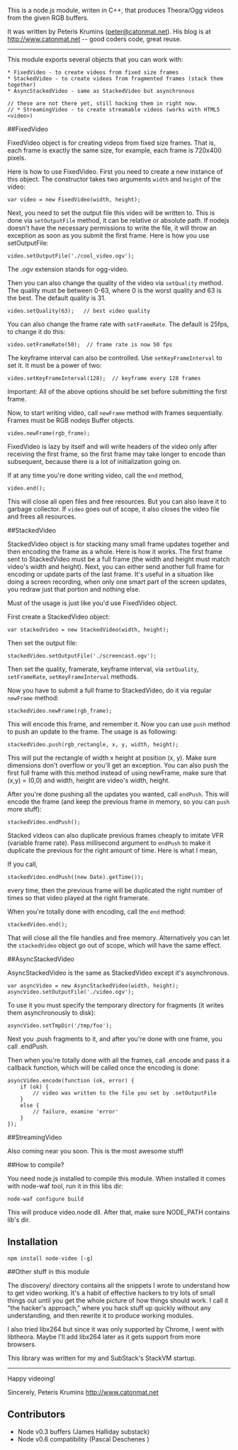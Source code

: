 
This is a node.js module, writen in C++, that produces Theora/Ogg videos from
the given RGB buffers.

It was written by Peteris Krumins (peter@catonmat.net).
His blog is at http://www.catonmat.net  --  good coders code, great reuse.

------------------------------------------------------------------------------

This module exports several objects that you can work with:

    * FixedVideo - to create videos from fixed size frames
    * StackedVideo - to create videos from fragmented frames (stack them together)
    * AsyncStackedVideo - same as StackedVideo but asynchronous

    // these are not there yet, still hacking them in right now.
    // * StreamingVideo - to create streamable videos (works with HTML5 <video>)

##FixedVideo

FixedVideo object is for creating videos from fixed size frames. That is,
each frame is exactly the same size, for example, each frame is 720x400 pixels.

Here is how to use FixedVideo. First you need to create a new instance of this
object. The constructor takes two arguments `width` and `height` of the video:

    var video = new FixedVideo(width, height);

Next, you need to set the output file this video will be written to. This is
done via `setOutputFile` method, it can be relative or absolute path. If nodejs
doesn't have the necessary permissions to write the file, it will throw an
exception as soon as you submit the first frame. Here is how you use setOutputFile:

    video.setOutputFile('./cool_video.ogv');

The .ogv extension stands for ogg-video.

Then you can also change the quality of the video via `setQuality` method. The
quality must be between 0-63, where 0 is the worst quality and 63 is the best.
The default quality is 31.

    video.setQuality(63);   // best video quality

You can also change the frame rate with `setFrameRate`. The default is 25fps,
to change it do this:

    video.setFrameRate(50);  // frame rate is now 50 fps

The keyframe interval can also be controlled. Use `setKeyFrameInterval` to set it.
It must be a power of two:

    video.setKeyFrameInterval(128);  // keyframe every 128 frames

Important: All of the above options should be set before submitting the first
frame.

Now, to start writing video, call `newFrame` method with frames sequentially.
Frames must be RGB nodejs Buffer objects.

    video.newFrame(rgb_frame);

FixedVideo is lazy by itself and will write headers of the video only after
receiving the first frame, so the first frame may take longer to encode than
subsequent, because there is a lot of initialization going on.

If at any time you're done writing video, call the `end` method,

    video.end();

This will close all open files and free resources. But you can also leave it
to garbage collector. If `video` goes out of scope, it also closes the video
file and frees all resources.


##StackedVideo

StackedVideo object is for stacking many small frame updates together and then
encoding the frame as a whole. Here is how it works. The first frame sent to
StackedVideo must be a full frame (the width and height must match video's
width and height). Next, you can either send another full frame for encoding
or update parts of the last frame. It's useful in a situation like doing a
screen recording, when only one smart part of the screen updates, you redraw
just that portion and nothing else.

Must of the usage is just like you'd use FixedVideo object.

First create a StackedVideo object:

    var stackedVideo = new StackedVideo(width, height);

Then set the output file:

    stackedVideo.setOutputFile('./screencast.ogv');

Then set the quality, framerate, keyframe interval, via `setQuality`,
`setFrameRate`, `setKeyFrameInterval` methods.

Now you have to submit a full frame to StackedVideo, do it via regular
`newFrame` method:

    stackedVideo.newFrame(rgb_frame);

This will encode this frame, and remember it. Now you can use `push` method
to push an update to the frame. The usage is as following:

    stackedVideo.push(rgb_rectangle, x, y, width, height);

This will put the rectangle of width x height at position (x, y). Make sure
dimensions don't overflow or you'll get an exception. You can also push the
first full frame with this method instead of using newFrame, make sure that
(x,y) = (0,0) and width, height are video's width, height.

After you're done pushing all the updates you wanted, call `endPush`. This
will encode the frame (and keep the previous frame in memory, so you can `push`
more stuff):

    stackedVideo.endPush();

Stacked videos can also duplicate previous frames cheaply to imitate VFR (variable
frame rate). Pass millisecond argument to `endPush` to make it duplicate the previous
for the right amount of time. Here is what I mean,

If you call,

    stackedVideo.endPush((new Date).getTime());

every time, then the previous frame will be duplicated the right number of times
so that video played at the right framerate.

When you're totally done with encoding, call the `end` method:

    stackedVideo.end();

That will close all the file handles and free memory. Alternatively you can let
the `stackedVideo` object go out of scope, which will have the same effect.


##AsyncStackedVideo

AsyncStackedVideo is the same as StackedVideo except it's asynchronous.

    var asyncVideo = new AsyncStackedVideo(width, height);
    asyncVideo.setOutputFile('./video.ogv');
    
To use it you must specify the temporary directory for fragments (it writes them
asynchronously to disk):

    asyncVideo.setTmpDir('/tmp/foo');

Next you .push fragments to it, and after you're done with one frame,
you call .endPush.

Then when you're totally done with all the frames, call .encode and pass it a
callback function, which will be called once the encoding is done:

    asyncVideo.encode(function (ok, error) {
        if (ok) {
            // video was written to the file you set by .setOutputFile
        }
        else {
            // failure, examine 'error'
        }
    });


##StreamingVideo

Also coming near you soon. This is the most awesome stuff!


##How to compile?

You need node.js installed to compile this module. When installed it comes with
node-waf tool, run it in this libs dir:

    node-waf configure build

This will produce video.node dll. After that, make sure NODE_PATH contains lib's
dir. 

## Installation

    npm install node-video [-g]

##Other stuff in this module

The discovery/ directory contains all the snippets I wrote to understand how
to get video working. It's a habit of effective hackers to try lots of small
things out until you get the whole picture of how things should work. I call
it "the hacker's approach," where you hack stuff up quickly without any
understanding, and then rewrite it to produce working modules.

I also tried libx264 but since it was only supported by Chrome, I went with
libtheora. Maybe I'll add libx264 later as it gets support from more browsers.

This library was written for my and SubStack's StackVM startup.

------------------------------------------------------------------------------

Happy videoing!


Sincerely,
Peteris Krumins
http://www.catonmat.net

## Contributors

* Node v0.3 buffers (James Halliday substack)
* Node v0.6 compatibility (Pascal Deschenes <pdeschen at gmail dot com>)
